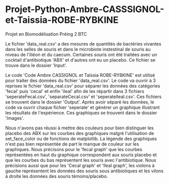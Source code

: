 # Projet-Python-Ambre-CASSSIGNOL-et-Taissia-ROBE-RYBKINE
Projet en Biomodélisation Préing 2 BTC

Le fichier 'data_real.csv' a des mesures de quantités de bactéries vivantes dans les selles de souris et dans le microbiote instestinal de souris au niveau de l'iliéon et du caecum. Certaines souris ont été traitées avec un cocktail d'antibiotique 'ABX' et d'autres ont eu un placebo.
Ce fichier se trouve dans le dossier 'Input'.


Le code 'Code Ambre CASSIGNOL et Taïssia ROBE-RYBKINE' est utilisé pour traiter des données du fichier 'data_real.csv'.
Le code va ouvrir à 3 reprises le fichier 'data_real.csv' pour séparer les données des catégories 'fecal' puis 'cecal' et enfin 'ileal' afin de les répartir dans 3 fichiers 'seperateFecal.csv', 'separateCecal.csv' et 'seperateIleal.csv'.
Ces fichiers se trouvent dans le dossier 'Output'.
Après avoir séparé les données, le code va ouvrir chaque fichier 'seperate' et générer un graphique illustrant les résultats de l'expérience. 
Ces graphiques se trouvent dans le dossier 'Images'.



Nous n'avons pas réussi à mettre des couleurs pour bien distinguer les placebo des ABX sur les courbes des graphiques malgré l'utilisation de set_face_color ou de fonctions de matplotlib.
La légende des graphiques n'est pas bien représentée de part le manque de couleur sur les graphiques. 
Nous précisons pour le 'fecal graph' que les courbes représentées en haut du graphique correspondent aux souris placebo et que les courbes du bas représentent les souris avec l'antibiotique.
Nous précisions aussi que pour les 'Cecal graph' et 'Ileal graph', les violons à gauche représentent les données des souris sous antibiotiques et les vilons à droite les données des souris témoins/placebo.
